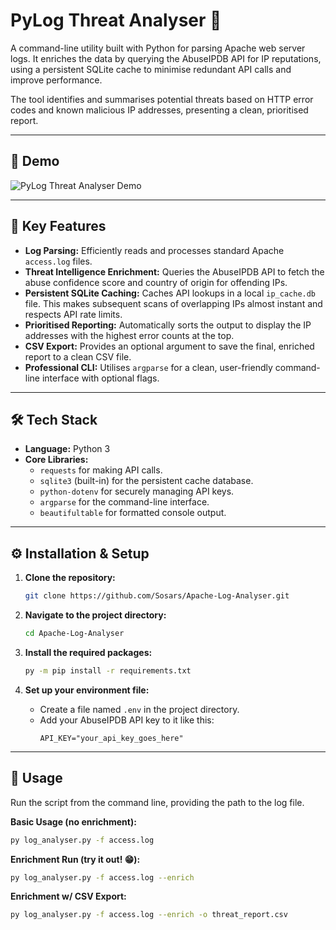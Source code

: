 # PyLog Threat Analyser 🐍

A command-line utility built with Python for parsing Apache web server logs. It enriches the data by querying the AbuseIPDB API for IP reputations, using a persistent SQLite cache to minimise redundant API calls and improve performance.

The tool identifies and summarises potential threats based on HTTP error codes and known malicious IP addresses, presenting a clean, prioritised report.

---

## 📸 Demo

![PyLog Threat Analyser Demo](demo.png)

---

## 🗽 Key Features

* **Log Parsing:** Efficiently reads and processes standard Apache `access.log` files.
* **Threat Intelligence Enrichment:** Queries the AbuseIPDB API to fetch the abuse confidence score and country of origin for offending IPs.
* **Persistent SQLite Caching:** Caches API lookups in a local `ip_cache.db` file. This makes subsequent scans of overlapping IPs almost instant and respects API rate limits.
* **Prioritised Reporting:** Automatically sorts the output to display the IP addresses with the highest error counts at the top.
* **CSV Export:** Provides an optional argument to save the final, enriched report to a clean CSV file.
* **Professional CLI:** Utilises `argparse` for a clean, user-friendly command-line interface with optional flags.

---

## 🛠️ Tech Stack

* **Language:** Python 3
* **Core Libraries:**
    * `requests` for making API calls.
    * `sqlite3` (built-in) for the persistent cache database.
    * `python-dotenv` for securely managing API keys.
    * `argparse` for the command-line interface.
    * `beautifultable` for formatted console output.

---

## ⚙️ Installation & Setup

1.  **Clone the repository:**
    ```bash
    git clone https://github.com/Sosars/Apache-Log-Analyser.git
    ```

2.  **Navigate to the project directory:**
    ```bash
    cd Apache-Log-Analyser
    ```

3.  **Install the required packages:**
    ```bash
    py -m pip install -r requirements.txt
    ```

4.  **Set up your environment file:**
    * Create a file named `.env` in the project directory.
    * Add your AbuseIPDB API key to it like this:
        ```text
        API_KEY="your_api_key_goes_here"
        ```

---

## 🚀 Usage

Run the script from the command line, providing the path to the log file.

**Basic Usage (no enrichment):**
```bash / PowerShell
py log_analyser.py -f access.log
```

**Enrichment Run (try it out! 😁):**
```bash / PowerShell
py log_analyser.py -f access.log --enrich
```

**Enrichment w/ CSV Export:**
```bash / PowerShell
py log_analyser.py -f access.log --enrich -o threat_report.csv
```
